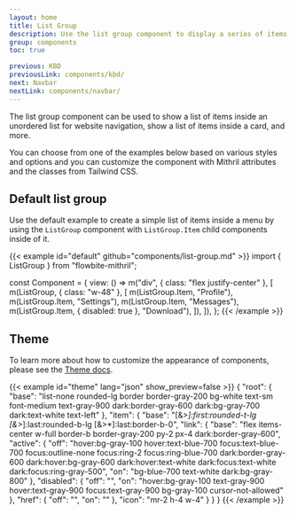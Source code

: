 ```yaml
---
layout: home
title: List Group
description: Use the list group component to display a series of items, buttons or links inside a single element
group: components
toc: true

previous: KBD
previousLink: components/kbd/
next: Navbar
nextLink: components/navbar/
---
```


The list group component can be used to show a list of items inside an unordered list for website navigation, show a list of items inside a card, and more.

You can choose from one of the examples below based on various styles and options and you can customize the component with Mithril attributes and the classes from Tailwind CSS.

## Default list group

Use the default example to create a simple list of items inside a menu by using the `ListGroup` component with `ListGroup.Item` child components inside of it.

{{< example id="default" github="components/list-group.md" >}}
import { ListGroup } from "flowbite-mithril";

const Component = {
  view: () =>
    m("div", { class: "flex justify-center" }, [
      m(ListGroup, { class: "w-48" }, [
        m(ListGroup.Item, "Profile"),
        m(ListGroup.Item, "Settings"),
        m(ListGroup.Item, "Messages"),
        m(ListGroup.Item, { disabled: true }, "Download"),
      ]),
    ]),
};
{{< /example >}}

## Theme

To learn more about how to customize the appearance of components, please see the [Theme docs](https://www.flowbite-react.com/docs/customize/theme).

{{< example id="theme" lang="json" show_preview=false >}}
{
  "root": {
    "base": "list-none rounded-lg border border-gray-200 bg-white text-sm font-medium text-gray-900 dark:border-gray-600 dark:bg-gray-700 dark:text-white text-left"
  },
  "item": {
    "base": "[&>*]:first:rounded-t-lg [&>*]:last:rounded-b-lg [&>*]:last:border-b-0",
    "link": {
      "base": "flex items-center w-full border-b border-gray-200 py-2 px-4 dark:border-gray-600",
      "active": {
        "off": "hover:bg-gray-100 hover:text-blue-700 focus:text-blue-700 focus:outline-none focus:ring-2 focus:ring-blue-700 dark:border-gray-600 dark:hover:bg-gray-600 dark:hover:text-white dark:focus:text-white dark:focus:ring-gray-500",
        "on": "bg-blue-700 text-white dark:bg-gray-800"
      },
      "disabled": {
        "off": "",
        "on": "hover:bg-gray-100 text-gray-900 hover:text-gray-900 focus:text-gray-900 bg-gray-100 cursor-not-allowed"
      },
      "href": {
        "off": "",
        "on": ""
      },
      "icon": "mr-2 h-4 w-4"
    }
  }
}
{{< /example >}}
